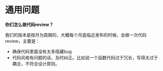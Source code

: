 # 通用问题



**你们怎么做代码review？**

我们的版本是按月为周期的，大概每个月底临近发布的时候，会做一次代码review，主要是：

- 确保代码里面没有太多隐藏bug
- 代码风格有问题的话，及时纠正。比如说一个函数代码过于冗长，写得太过于耦合，不符合设计原则。
